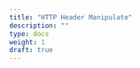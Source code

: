 ```yaml
---
title: "HTTP Header Manipulate"
description: ""
type: docs
weight: 1
draft: true
---
```


```yaml

```